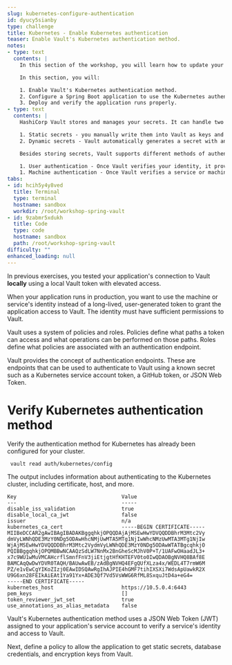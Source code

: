```yaml
---
slug: kubernetes-configure-authentication
id: dyucy5sianby
type: challenge
title: Kubernetes - Enable Kubernetes authentication
teaser: Enable Vault's Kubernetes authentication method.
notes:
- type: text
  contents: |
    In this section of the workshop, you will learn how to update your application to run on Kubernetes.

    In this section, you will:

    1. Enable Vault's Kubernetes authentication method.
    2. Configure a Spring Boot application to use the Kubernetes authentication  method.
    3. Deploy and verify the application runs properly.
- type: text
  contents: |
    HashiCorp Vault stores and manages your secrets. It can handle two main types of secrets:

    1. Static secrets - you manually write them into Vault as keys and values and handle their rotation.
    2. Dynamic secrets - Vault automatically generates a secret with an expiration date. When the secret expires, Vault deletes it.

    Besides storing secrets, Vault supports different methods of authentication.

    1. User authentication - Once Vault verifies your identity, it provides a token for future requests.
    1. Machine authentication - Once Vault verifies a service or machine identity, it provides a token for future requests.
tabs:
- id: hcih5y4y8ved
  title: Terminal
  type: terminal
  hostname: sandbox
  workdir: /root/workshop-spring-vault
- id: 9zabmr5xdukh
  title: Code
  type: code
  hostname: sandbox
  path: /root/workshop-spring-vault
difficulty: ""
enhanced_loading: null
---
```


In previous exercises, you tested your application's connection to Vault **locally**
using a local Vault token with elevated access.

When your application runs in production, you want to use the machine or service's identity
instead of a long-lived, user-generated token to grant the application access to Vault. The identity
must have sufficient permissions to Vault.

Vault uses a system of policies and roles. Policies
define what paths a token can access and what operations can be performed on those
paths. Roles define what policies are associated with an authentication endpoint.

Vault provides the concept of authentication endpoints.  These are endpoints that can be used to authenticate
to Vault using a known secret such as a Kubernetes service account token, a GitHub token, or JSON Web Token.

Verify Kubernetes authentication method
===

Verify the authentication method for Kubernetes has already been configured for your
cluster.

```shell
 vault read auth/kubernetes/config
```

The output includes information about authenticating to the Kubernetes cluster, including certificate, host, and more.

```shell,nocopy
Key                                  Value
---                                  -----
disable_iss_validation               true
disable_local_ca_jwt                 false
issuer                               n/a
kubernetes_ca_cert                   -----BEGIN CERTIFICATE-----
MIIBeDCCAR2gAwIBAgIBADAKBggqhkjOPQQDAjAjMSEwHwYDVQQDDBhrM3Mtc2Vy
dmVyLWNhQDE3MzY0NDg5ODAwHhcNMjUwMTA5MTg1NjIwWhcNMzUwMTA3MTg1NjIw
WjAjMSEwHwYDVQQDDBhrM3Mtc2VydmVyLWNhQDE3MzY0NDg5ODAwWTATBgcqhkjO
PQIBBggqhkjOPQMBBwNCAAQzSdLW7NnMx2BnGheScMJhV0P+T/1UAFwOHaadJL3+
x7c9WU1wMuVMCAHcrflSmnfFnV3jiEtjgtHfKHTEFV0to0IwQDAOBgNVHQ8BAf8E
BAMCAqQwDwYDVR0TAQH/BAUwAwEB/zAdBgNVHQ4EFgQUfXLza4x/WEDL4T7rmW6M
PZ/e1vEwCgYIKoZIzj0EAwIDSQAwRgIhAJPIE4hGMF7tihIXSXi7WdsApUawkR2X
U9G6xn28FEIkAiEAt1Ya91Yx+ADE3Qf7Vd5VsWWG6RfML8SxquJtD4a+eG4=
-----END CERTIFICATE-----
kubernetes_host                      https://10.5.0.4:6443
pem_keys                             []
token_reviewer_jwt_set               true
use_annotations_as_alias_metadata    false
```

Vault's Kubernetes authentication method uses a JSON Web Token (JWT) assigned to your application's service
account to verify a service's identity and access to Vault.

Next, define a policy to allow the application to get static secrets, database credentials, and encryption keys
from Vault.